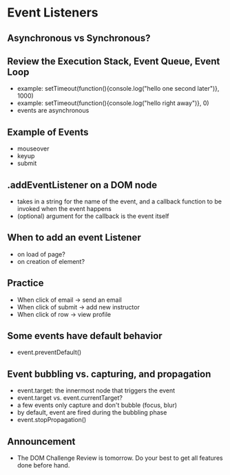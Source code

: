 # Event Listeners

## Asynchronous vs Synchronous?

## Review the Execution Stack, Event Queue, Event Loop
- example: setTimeout(function(){console.log("hello one second later")}, 1000)
- example: setTimeout(function(){console.log("hello right away")}, 0)
- events are asynchronous

## Example of Events
- mouseover
- keyup
- submit

## .addEventListener on a DOM node
- takes in a string for the name of the event, and a callback function to be invoked when the event happens
- (optional) argument for the callback is the event itself

## When to add an event Listener
- on load of page?
- on creation of element?

## Practice
- When click of email -> send an email
- When click of submit -> add new instructor
- When click of row -> view profile

## Some events have default behavior
- event.preventDefault()

## Event bubbling vs. capturing, and propagation
- event.target: the innermost node that triggers the event
- event.target vs. event.currentTarget?
- a few events only capture and don't bubble (focus, blur)
- by default, event are fired during the bubbling phase
- event.stopPropagation()




## Announcement
- The DOM Challenge Review is tomorrow. Do your best to get all features done before hand.
